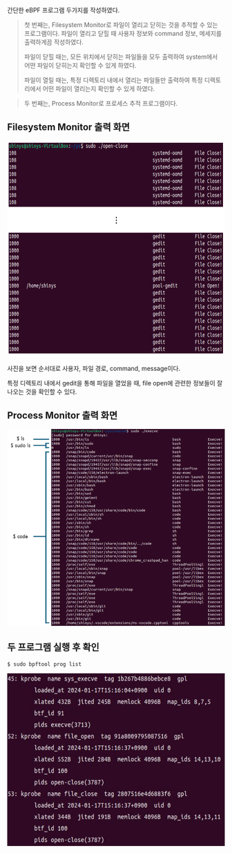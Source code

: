 간단한 eBPF 프로그램 두가지를 작성하였다.

> 첫 번째는, Filesystem Monitor로 파일이 열리고 닫히는 것을 추적할 수 있는 프로그램이다. 파일이 열리고 닫힐 때 사용자 정보와 command 정보, 메세지를 
> 출력하게끔 작성하였다.
>
> 파일이 닫힐 때는, 모든 위치에서 닫히는 파일들을 모두 출력하여 system에서 어떤 파일이 닫히는지 확인할 수 있게 하였다.
>
> 파일이 열릴 때는, 특정 디렉토리 내에서 열리는 파일들만 출력하여 특정 디렉토리에서 어떤 파일이 열리는지 확인할 수 있게 하였다.


> 두 번째는, Process Monitor로 프로세스 추적 프로그램이다.



## Filesystem Monitor 출력 화면
<img src="../.picture/ys-open-close-출력화면.png" height=500 />

사진을 보면 순서대로 사용자, 파일 경로, command, message이다.

특정 디렉토리 내에서 gedit을 통해 파일을 열었을 때, file open에 관련한 정보들이 잘 나오는 것을 확인할 수 있다.



## Process Monitor 출력 화면
<img src="../.picture/ys-execve-출력화면.PNG" />



## 두 프로그램 실행 후 확인

```
$ sudo bpftool prog list
```

<img src="../.picture/ys-bpftool-prog-list-출력화면.png" height=400 />
